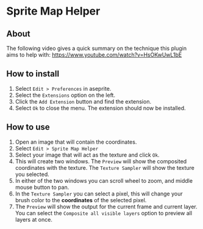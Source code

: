 # Sprite Map Helper

## About
The following video gives a quick summary on the technique this plugin aims to help with: https://www.youtube.com/watch?v=HsOKwUwL1bE

## How to install

1. Select `Edit > Preferences` in aseprite.
2. Select the `Extensions` option on the left.
3. Click the `Add Extension` button and find the extension.
4. Select `Ok` to close the menu. The extension should now be installed.

## How to use

1. Open an image that will contain the coordinates.
2. Select `Edit > Sprite Map Helper`
3. Select your image that will act as the texture and click `Ok`.
4. This will create two windows. The `Preview` will show the composited coordinates with the texture. The `Texture Sampler` will show the texture you selected.
5. In either of the two windows you can scroll wheel to zoom, and middle mouse button to pan.
6. In the `Texture Sampler` you can select a pixel, this will change your brush color to the **coordinates** of the selected pixel. 
7. The `Preview` will show the output for the current frame and current layer. You can select the `Composite all visible layers` option to preview all layers at once.